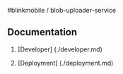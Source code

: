 #blinkmobile / blob-uploader-service

## Documentation

1. [Developer] (./developer.md)

1. [Deployment] (./deployment.md)